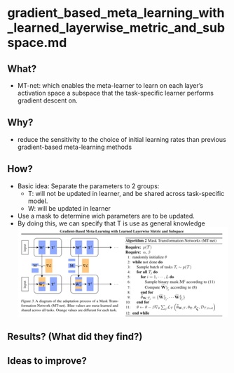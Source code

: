 # gradient_based_meta_learning_with_learned_layerwise_metric_and_subspace.md
## What?
- MT-net: which enables the meta-learner to learn on each layer’s activation space a subspace that the task-specific learner performs gradient descent on.
## Why?
- reduce the sensitivity to the choice of initial learning rates than previous gradient-based meta-learning methods
## How?
- Basic idea: Separate the parameters to 2 groups: 
    - T: will not be updated in learner, and be shared across task-specific model. 
    - W: will be updated in learner
- Use a mask to determine wich parameters are to be updated.
- By doing this, we can specify that T is use as general knowledge
![alt text](../images/learned_layerwise_metric.png)
## Results? (What did they find?)

## Ideas to improve?
<!-- REFERENCE -->
